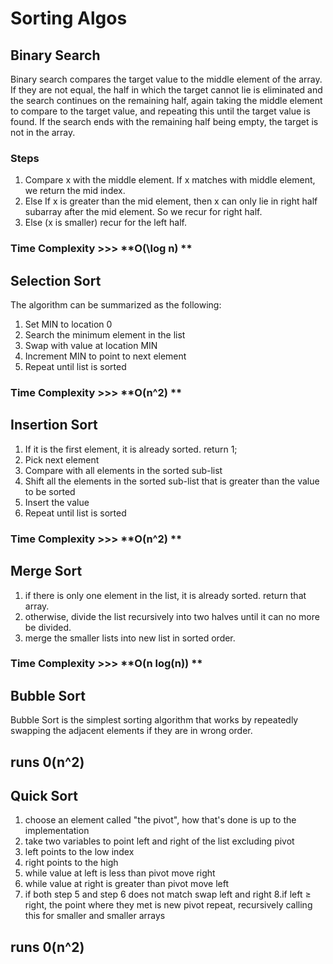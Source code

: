 # Sorting Algos

## Binary Search

Binary search compares the target value to the middle element of the array. If they are not equal, the half in which the target cannot lie is eliminated and the search continues on the remaining half, again taking the middle element to compare to the target value, and repeating this until the target value is found. If the search ends with the remaining half being empty, the target is not in the array.

### Steps

1. Compare x with the middle element.
   If x matches with middle element, we return the mid index.
2. Else If x is greater than the mid element, then x can only lie in right half subarray after the mid element. So we recur for right half.
3. Else (x is smaller) recur for the left half.

### Time Complexity >>> **O(\log n) **

## Selection Sort

The algorithm can be summarized as the following:

1. Set MIN to location 0
2. Search the minimum element in the list
3. Swap with value at location MIN
4. Increment MIN to point to next element
5. Repeat until list is sorted

### Time Complexity >>> **O(n^2) **

## Insertion Sort

1. If it is the first element, it is already sorted. return 1;
2. Pick next element
3. Compare with all elements in the sorted sub-list
4. Shift all the elements in the sorted sub-list that is greater than the value to be sorted
5. Insert the value
6. Repeat until list is sorted

### Time Complexity >>> **O(n^2) **

## Merge Sort

1. if there is only one element in the list, it is already sorted. return that array.
2. otherwise, divide the list recursively into two halves until it can no more be divided.
3. merge the smaller lists into new list in sorted order.

### Time Complexity >>> **O(n log(n)) **

## Bubble Sort

Bubble Sort is the simplest sorting algorithm that works by repeatedly swapping the adjacent elements if they are in wrong order.

## **runs** 0(n^2)

## Quick Sort

1. choose an element called "the pivot", how that's done is up to the implementation
2. take two variables to point left and right of the list excluding pivot
3. left points to the low index
4. right points to the high
5. while value at left is less than pivot move right
6. while value at right is greater than pivot move left
7. if both step 5 and step 6 does not match swap left and right
   8.if left ≥ right, the point where they met is new pivot
   repeat, recursively calling this for smaller and smaller arrays

## **runs** 0(n^2)
